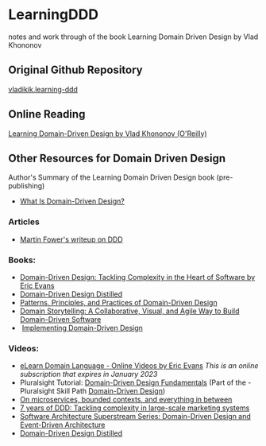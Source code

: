 # LearningDDD
notes and work through of the book Learning Domain Driven Design by Vlad Khononov

## Original Github Repository
[vladikik.learning-ddd](https://github.com/vladikk/learning-ddd)
## Online Reading
[Learning Domain-Driven Design by Vlad Khononov (O'Reilly)](https://learning.oreilly.com/library/view/learning-domain-driven-design/9781098100124/)

## Other Resources for Domain Driven Design 
Author's Summary of the Learning Domain Driven Design book (pre-publishing) 
- [What Is Domain-Driven Design?](https://learning.oreilly.com/library/view/what-is-domain-driven/9781492057802/)

### Articles
- [Martin Fower's writeup on DDD](https://martinfowler.com/bliki/DomainDrivenDesign.html)

### Books:
- [Domain-Driven Design: Tackling Complexity in the Heart of Software by Eric Evans](https://learning.oreilly.com/library/view/domain-driven-design-tackling/0321125215/)
- [Domain-Driven Design Distilled](https://learning.oreilly.com/library/view/domain-driven-design-distilled/9780134434964/)
- [Patterns, Principles, and Practices of Domain-Driven Design](https://learning.oreilly.com/library/view/patterns-principles-and/9781118714706/)
- [Domain Storytelling: A Collaborative, Visual, and Agile Way to Build Domain-Driven Software](https://learning.oreilly.com/library/view/domain-storytelling-a/9780137458974/)
-  [Implementing Domain-Driven Design](https://learning.oreilly.com/library/view/implementing-domain-driven-design/9780133039900/)
 

### Videos:
- [eLearn Domain Language - Online Videos by Eric Evans](https://elearn.domainlanguage.com/)
*This is an online subscription that expires in January 2023*
- Pluralsight Tutorial: [Domain-Driven Design Fundamentals](https://app.pluralsight.com/library/courses/fundamentals-domain-driven-design/table-of-contents) (Part of the - Pluralsight Skill Path [Domain-Driven Design](https://app.pluralsight.com/paths/skills/domain-driven-design))
-  [On microservices, bounded contexts, and everything in between](https://learning.oreilly.com/videos/on-microservices-bounded/0636920337508/)
 - [7 years of DDD: Tackling complexity in large-scale marketing systems](https://learning.oreilly.com/videos/7-years-of/0636920338185/)
- [Software Architecture Superstream Series: Domain-Driven Design and Event-Driven Architecture](https://learning.oreilly.com/videos/software-architecture-superstream/0636920509301/)
- [Domain-Driven Design Distilled](https://learning.oreilly.com/videos/domain-driven-design-distilled/9780134593449/)

